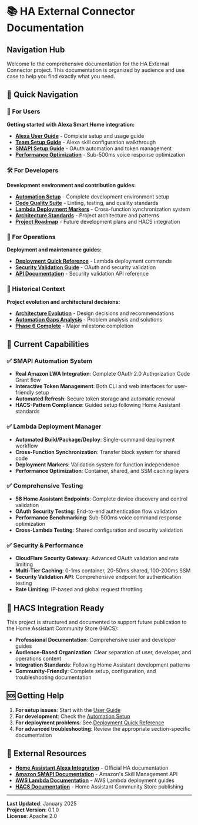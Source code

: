 # 📚 HA External Connector Documentation

## Navigation Hub

Welcome to the comprehensive documentation for the HA External Connector project. This documentation is organized by audience and use case to help you find exactly what you need.

## 🎯 Quick Navigation

### 👥 For Users
**Getting started with Alexa Smart Home integration:**

- **[Alexa User Guide](integrations/alexa/USER_GUIDE.md)** - Complete setup and usage guide
- **[Team Setup Guide](integrations/alexa/TEAM_SETUP.md)** - Alexa skill configuration walkthrough
- **[SMAPI Setup Guide](integrations/alexa/SMAPI_SETUP_GUIDE.md)** - OAuth automation and token management
- **[Performance Optimization](integrations/alexa/PERFORMANCE_OPTIMIZATION.md)** - Sub-500ms voice response optimization

### 🛠️ For Developers
**Development environment and contribution guides:**

- **[Automation Setup](development/AUTOMATION_SETUP.md)** - Complete development environment setup
- **[Code Quality Suite](development/CODE_QUALITY_SUITE.md)** - Linting, testing, and quality standards
- **[Lambda Deployment Markers](development/LAMBDA_DEPLOYMENT_MARKERS.md)** - Cross-function synchronization system
- **[Architecture Standards](development/UTILS_ARCHITECTURE_STANDARDS.md)** - Project architecture and patterns
- **[Project Roadmap](development/ROADMAP.md)** - Future development plans and HACS integration

### 🚀 For Operations
**Deployment and maintenance guides:**

- **[Deployment Quick Reference](deployment/DEPLOYMENT_QUICK_REFERENCE.md)** - Lambda deployment commands
- **[Security Validation Guide](deployment/security_validation_guide.md)** - OAuth and security validation
- **[API Documentation](api/security_validation_api.md)** - Security validation API reference

### 📖 Historical Context
**Project evolution and architectural decisions:**

- **[Architecture Evolution](history/ARCHITECTURE_EVOLUTION.md)** - Design decisions and recommendations
- **[Automation Gaps Analysis](history/AUTOMATION_GAPS_ANALYSIS.md)** - Problem analysis and solutions
- **[Phase 6 Complete](history/PHASE_6_COMPLETE.md)** - Major milestone completion

## 🔧 Current Capabilities

### ✅ SMAPI Automation System
- **Real Amazon LWA Integration**: Complete OAuth 2.0 Authorization Code Grant flow
- **Interactive Token Management**: Both CLI and web interfaces for user-friendly setup
- **Automated Refresh**: Secure token storage and automatic renewal
- **HACS-Pattern Compliance**: Guided setup following Home Assistant standards

### ✅ Lambda Deployment Manager
- **Automated Build/Package/Deploy**: Single-command deployment workflow
- **Cross-Function Synchronization**: Transfer block system for shared code
- **Deployment Markers**: Validation system for function independence
- **Performance Optimization**: Container, shared, and SSM caching layers

### ✅ Comprehensive Testing
- **58 Home Assistant Endpoints**: Complete device discovery and control validation
- **OAuth Security Testing**: End-to-end authentication flow validation
- **Performance Benchmarking**: Sub-500ms voice command response optimization
- **Cross-Lambda Testing**: Shared configuration and security validation

### ✅ Security & Performance
- **CloudFlare Security Gateway**: Advanced OAuth validation and rate limiting
- **Multi-Tier Caching**: 0-1ms container, 20-50ms shared, 100-200ms SSM
- **Security Validation API**: Comprehensive endpoint for authentication testing
- **Rate Limiting**: IP-based and global request throttling

## 🎯 HACS Integration Ready

This project is structured and documented to support future publication to the Home Assistant Community Store (HACS):

- **Professional Documentation**: Comprehensive user and developer guides
- **Audience-Based Organization**: Clear separation of user, developer, and operations content
- **Integration Standards**: Following Home Assistant development patterns
- **Community-Friendly**: Complete setup, configuration, and troubleshooting documentation

## 🆘 Getting Help

1. **For setup issues**: Start with the [User Guide](integrations/alexa/USER_GUIDE.md)
2. **For development**: Check the [Automation Setup](development/AUTOMATION_SETUP.md)
3. **For deployment problems**: See [Deployment Quick Reference](deployment/DEPLOYMENT_QUICK_REFERENCE.md)
4. **For advanced troubleshooting**: Review the appropriate section-specific documentation

## 🔗 External Resources

- **[Home Assistant Alexa Integration](https://www.home-assistant.io/integrations/alexa.smart_home/)** - Official HA documentation
- **[Amazon SMAPI Documentation](https://developer.amazon.com/en-US/docs/alexa/smapi/smapi-overview.html)** - Amazon's Skill Management API
- **[AWS Lambda Documentation](https://docs.aws.amazon.com/lambda/)** - AWS Lambda deployment guides
- **[HACS Documentation](https://www.hacs.xyz/docs/publish/start/)** - Home Assistant Community Store publishing

---

**Last Updated**: January 2025  
**Project Version**: 0.1.0  
**License**: Apache 2.0